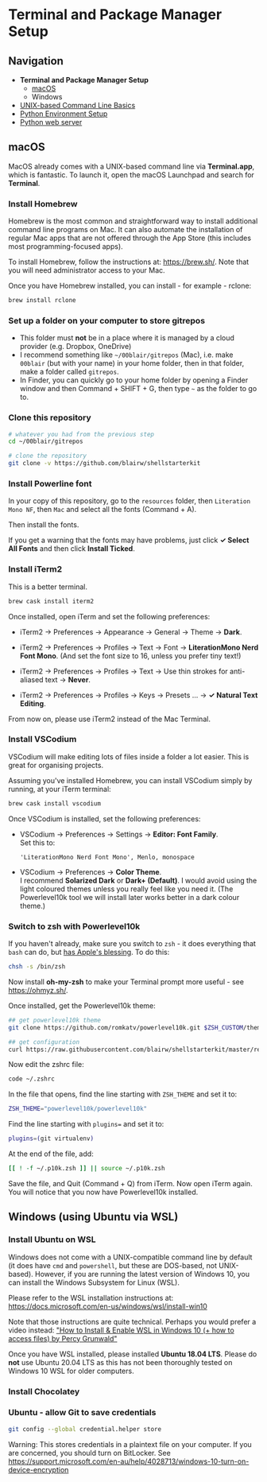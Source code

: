 # Terminal and Package Manager Setup

## Navigation

- **Terminal and Package Manager Setup**
    - [macOS](#macos)
    - Windows  
- [UNIX-based Command Line Basics](02-unix-basics.md)
- [Python Environment Setup](03-python-setup.md)
- [Python web server](04-python-web-server.md)

<a name="macos"></a>
## macOS

MacOS already comes with a UNIX-based command line via **Terminal.app**, which is fantastic. To launch it, open the macOS Launchpad and search for **Terminal**.

### Install Homebrew

Homebrew is the most common and straightforward way to install additional command line programs on Mac. It can also automate the installation of regular Mac apps that are not offered through the App Store (this includes most programming-focused apps).

To install Homebrew, follow the instructions at: https://brew.sh/. Note that you will need administrator access to your Mac.

Once you have Homebrew installed, you can install - for example - rclone:

```bash
brew install rclone
```

### Set up a folder on your computer to store gitrepos

- This folder must **not** be in a place where it is managed by a cloud provider (e.g. Dropbox, OneDrive)
- I recommend something like `~/00blair/gitrepos` (Mac), i.e. make `00blair` (but with your name) in your home folder, then in that folder, make a folder called `gitrepos`.
- In Finder, you can quickly go to your home folder by opening a Finder window and then Command + SHIFT + G, then type `~` as the folder to go to.

### Clone this repository

```bash
# whatever you had from the previous step
cd ~/00blair/gitrepos

# clone the repository
git clone -v https://github.com/blairw/shellstarterkit
```

### Install Powerline font

In your copy of this repository, go to the `resources` folder, then `Literation Mono NF`, then `Mac` and select all the fonts (Command + A).

Then install the fonts.

If you get a warning that the fonts may have problems, just click **&check; Select All Fonts** and then click **Install Ticked**.

### Install iTerm2

This is a better terminal.

```bash
brew cask install iterm2
```

Once installed, open iTerm and set the following preferences:

- iTerm2 &rarr; Preferences &rarr; Appearance &rarr; General &rarr; Theme &rarr; **Dark**.

- iTerm2 &rarr; Preferences &rarr; Profiles &rarr; Text &rarr; Font &rarr; **LiterationMono Nerd Font Mono**. (And set the font size to 16, unless you prefer tiny text!)

- iTerm2 &rarr; Preferences &rarr; Profiles &rarr; Text &rarr; Use thin strokes for anti-aliased text &rarr; **Never**.

- iTerm2 &rarr; Preferences &rarr; Profiles &rarr; Keys &rarr; Presets ... &rarr; **&check; Natural Text Editing**.

From now on, please use iTerm2 instead of the Mac Terminal.

### Install VSCodium

VSCodium will make editing lots of files inside a folder a lot easier. This is great for organising projects.

Assuming you've installed Homebrew, you can install VSCodium simply by running, at your iTerm terminal:

```bash
brew cask install vscodium
```

Once VSCodium is installed, set the following preferences:

- VSCodium &rarr; Preferences &rarr; Settings &rarr; **Editor: Font Family**.  
Set this to:
    
    ```
    'LiterationMono Nerd Font Mono', Menlo, monospace
    ```

- VSCodium &rarr; Preferences &rarr; **Color Theme**.  
I recommend **Solarized Dark** or **Dark+ (Default)**. I would avoid using the light coloured themes unless you really feel like you need it. (The Powerlevel10k tool we will install later works better in a dark colour theme.)

### Switch to zsh with Powerlevel10k

If you haven't already, make sure you switch to `zsh` - it does everything that `bash` can do, but [has Apple's blessing](https://support.apple.com/en-us/HT208050). To do this:

```bash
chsh -s /bin/zsh
```

Now install **oh-my-zsh** to make your Terminal prompt more useful - see https://ohmyz.sh/. 

Once installed, get the Powerlevel10k theme:

```bash
## get powerlevel10k theme
git clone https://github.com/romkatv/powerlevel10k.git $ZSH_CUSTOM/themes/powerlevel10k

## get configuration
curl https://raw.githubusercontent.com/blairw/shellstarterkit/master/resources/dot-p10k.zsh -o ~/.p10k.zsh
```

Now edit the zshrc file:

```bash
code ~/.zshrc
```

In the file that opens, find the line starting with `ZSH_THEME` and set it to:

```bash
ZSH_THEME="powerlevel10k/powerlevel10k"
```

Find the line starting with `plugins=` and set it to:

```bash
plugins=(git virtualenv)
```

At the end of the file, add:

```bash
[[ ! -f ~/.p10k.zsh ]] || source ~/.p10k.zsh
```

Save the file, and Quit (Command + Q) from iTerm. Now open iTerm again. You will notice that you now have Powerlevel10k installed.

## Windows (using Ubuntu via WSL)

### Install Ubuntu on WSL

Windows does not come with a UNIX-compatible command line by default (it does have `cmd` and `powershell`, but these are DOS-based, not UNIX-based). However, if you are running the latest version of Windows 10, you can install the Windows Subsystem for Linux (WSL).

Please refer to the WSL installation instructions at: https://docs.microsoft.com/en-us/windows/wsl/install-win10

Note that those instructions are quite technical. Perhaps you would prefer a video instead: ["How to Install & Enable WSL in Windows 10 (+ how to access files) by Percy Grunwald"](https://www.youtube.com/watch?v=5RTSlby-l9w)

Once you have WSL installed, please installed **Ubuntu 18.04 LTS**. Please do **not** use Ubuntu 20.04 LTS as this has not been thoroughly tested on Windows 10 WSL for older computers.



### Install Chocolatey


### Ubuntu - allow Git to save credentials

```bash
git config --global credential.helper store
```

Warning: This stores credentials in a plaintext file on your computer. If you are concerned, you should turn on BitLocker. See https://support.microsoft.com/en-au/help/4028713/windows-10-turn-on-device-encryption
